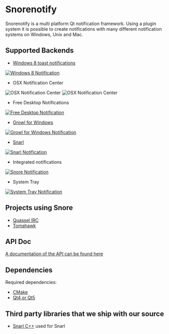 Snorenotify
===========

Snorenotify is a multi platform Qt notification framework. 
Using a plugin system it is possible to create notifications with many different notification systems on Windows, Unix and Mac.


## Supported Backends ##
- [Windows 8 toast notifications](https://github.com/Snorenotify/Snoretoast) 

[ ![Windows 8 Notification](http://winkde.org/~pvonreth/other/snore/img/Thumbnail%20Pictures/win8_high.jpg) ](http://winkde.org/~pvonreth/other/snore/img/win8.png)

- OSX Notification Center

![OSX Notification Center](http://winkde.org/~pvonreth/other/snore/img/Thumbnail%20Pictures/mac2.png)
![OSX Notification Center](http://winkde.org/~pvonreth/other/snore/img/Thumbnail%20Pictures/mac.png)

- Free Desktop Notifications

[![Free Desktop Notification](http://winkde.org/~pvonreth/other/snore/img/Thumbnail%20Pictures/fd_high.jpg)](http://winkde.org/~pvonreth/other/snore/img/fd.png)

- [Growl for Windows](http://www.growlforwindows.com/)

[![Growl for Windows Notification](http://winkde.org/~pvonreth/other/snore/img/Thumbnail%20Pictures/growl_high.jpg)](http://winkde.org/~pvonreth/other/snore/img/growl.png)

- [Snarl](http://snarl.fullphat.net/)

[![Snarl Notification](http://winkde.org/~pvonreth/other/snore/img/Thumbnail%20Pictures/snarl_high.jpg)](http://winkde.org/~pvonreth/other/snore/img/snarl.png)


- Integrated notifications

[![Snore Notification](http://winkde.org/~pvonreth/other/snore/img/Thumbnail%20Pictures/snore_high.png
)](http://winkde.org/~pvonreth/other/snore/img/snore.png)

- System Tray

[![System Tray Notification](http://winkde.org/~pvonreth/other/snore/img/Thumbnail%20Pictures/tray_high.jpg)](http://winkde.org/~pvonreth/other/snore/img/tray.png)



## Projects using Snore ##
- [Quassel IRC](http://www.quassel-irc.org/)
- [Tomahawk](http://www.tomahawk-player.org/)

## API Doc ##
[A documentation of the API can be found here](http://winkde.org/~pvonreth/other/snore/doc/html/index.html)

## Dependencies ##
Required dependencies:

- [CMake](http://www.cmake.org/)
- [Qt4 or Qt5](http://qt-project.org/)


## Third party libraries that we ship with our source ##
- [Snarl C++](http://sourceforge.net/p/snarlwin/code/HEAD/tree/trunk/hdr/C++/SnarlInterface_v42/) used for Snarl

